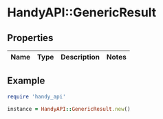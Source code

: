 # HandyAPI::GenericResult

## Properties

| Name | Type | Description | Notes |
| ---- | ---- | ----------- | ----- |

## Example

```ruby
require 'handy_api'

instance = HandyAPI::GenericResult.new()
```

